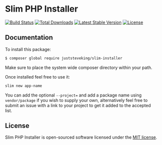 # Slim PHP Installer

<a href="https://github.com/JustSteveKing/slim-installer/actions"><img src="https://github.com/JustSteveKing/slim-installer/workflows/tests/badge.svg" alt="Build Status"></a>
<a href="https://packagist.org/packages/JustSteveKing/slim-installer"><img src="https://img.shields.io/packagist/dt/JustSteveKing/slim-installer" alt="Total Downloads"></a>
<a href="https://packagist.org/packages/JustSteveKing/slim-installer"><img src="https://img.shields.io/packagist/v/JustSteveKing/slim-installer" alt="Latest Stable Version"></a>
<a href="https://packagist.org/packages/JustSteveKing/slim-installer"><img src="https://img.shields.io/packagist/l/JustSteveKing/slim-installer" alt="License"></a>

## Documentation

To install this package:

```bash
$ composer global require juststeveking/slim-installer
```

Make sure to place the system wide composer directory within your path.

Once installed feel free to use it:

```bash
slim new app-name
```

You can add the optional `--project=` and add a package name using `vendor/package` if you wish to supply your own, alternatively feel free to submit an issue with a link to your project to get it added to the accepted list.


## License

Slim PHP Installer is open-sourced software licensed under the [MIT license](LICENSE.md).
